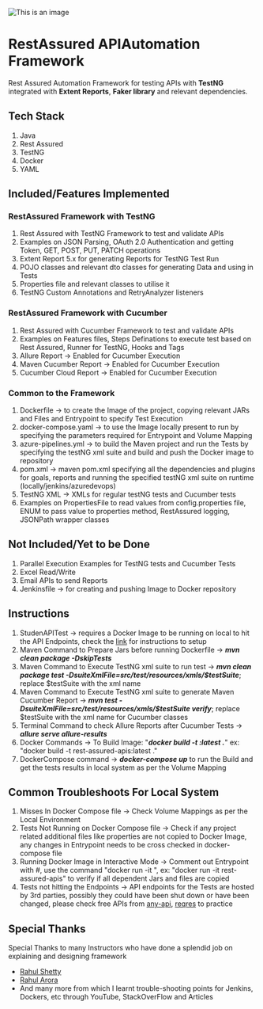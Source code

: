 ![This is an image](https://www.north-47.com/wp-content/uploads/2021/06/rest-assured-resized-copy.jpg) 

# RestAssured APIAutomation Framework
Rest Assured Automation Framework for testing APIs with **TestNG** integrated with **Extent Reports**, **Faker library** and relevant dependencies.

## Tech Stack
1. Java
2. Rest Assured 
3. TestNG
4. Docker
5. YAML

## Included/Features Implemented
### RestAssured Framework with TestNG
1. Rest Assured with TestNG Framework to test and validate APIs
2. Examples on JSON Parsing, OAuth 2.0 Authentication and getting Token, GET, POST, PUT, PATCH operations
3. Extent Report 5.x for generating Reports for TestNG Test Run
4. POJO classes and relevant dto classes for generating Data and using in Tests
5. Properties file and relevant classes to utilise it
6. TestNG Custom Annotations and RetryAnalyzer listeners

### RestAssured Framework with Cucumber
1. Rest Assured with Cucumber Framework to test and validate APIs
2. Examples on Features files, Steps Definations to execute test based on Rest Assured, Runner for TestNG, Hooks and Tags 
3. Allure Report -> Enabled for Cucumber Execution
4. Maven Cucumber Report -> Enabled for Cucumber Execution
5. Cucumber Cloud Report -> Enabled for Cucumber Execution

### Common to the Framework
1. Dockerfile -> to create the Image of the project, copying relevant JARs and Files and Entrypoint to specify Test Execution
2. docker-compose.yaml -> to use the Image locally present to run by specifying the parameters required for Entrypoint and Volume Mapping
3. azure-pipelines.yml -> to build the Maven project and run the Tests by specifying the testNG xml suite and build and push the Docker image to repository
4. pom.xml -> maven pom.xml specifying all the dependencies and plugins for goals, reports and running the specified testNG xml suite on runtime (locally/jenkins/azuredevops)
5. TestNG XML -> XMLs for regular testNG tests and Cucumber tests 
6. Examples on PropertiesFile to read values from config.properties file, ENUM to pass value to properties method, RestAssured logging, JSONPath wrapper classes 

## Not Included/Yet to be Done
1. Parallel Execution Examples for TestNG tests and Cucumber Tests
3. Excel Read/Write
4. Email APIs to send Reports
5. Jenkinsfile -> for creating and pushing Image to Docker repository

## Instructions
1. StudenAPITest -> requires a Docker Image to be running on local to hit the API Endpoints, check the [link](https://hub.docker.com/r/tejasn1/student-app) for instructions to setup
2. Maven Command to Prepare Jars before running Dockerfile -> ***mvn clean package -DskipTests***
3. Maven Command to Execute TestNG xml suite to run test -> ***mvn clean package test -DsuiteXmlFile=src/test/resources/xmls/$testSuite***; replace $testSuite with the xml name
4. Maven Command to Execute TestNG xml suite to generate Maven Cucumber Report -> ***mvn test -DsuiteXmlFile=src/test/resources/xmls/$testSuite verify***; replace $testSuite with the xml name for Cucumber classes
5. Terminal Command to check Allure Reports after Cucumber Tests -> ***allure serve allure-results***
6. Docker Commands -> To Build Image: "***docker build -t <prefered image name>:latest .***" ex: "docker build -t rest-assured-apis:latest ."
7. DockerCompose command -> ***docker-compose up*** to run the Build and get the tests results in local system as per the Volume Mapping

## Common Troubleshoots For Local System
1. Misses In Docker Compose file -> Check Volume Mappings as per the Local Environment
2. Tests Not Running on Docker Compose file -> Check if any project related additional files like properties are not copied to Docker Image, any changes in Entrypoint needs to be cross checked in docker-compose file 
3. Running Docker Image in Interactive Mode -> Comment out Entrypoint with #, use the command "docker run -it <the image name specified>", ex: "docker run -it rest-assured-apis" to verify if all dependent Jars and files are copied
4. Tests not hitting the Endpoints -> API endpoints for the Tests are hosted by 3rd parties, possibly they could have been shut down or have been changed, please check free APIs from [any-api](https://any-api.com/), [reqres](https://reqres.in/) to practice

## Special Thanks
Special Thanks to many Instructors who have done a splendid job on explaining and designing framework
- [Rahul Shetty](https://rahulshettyacademy.com/#/index)
- [Rahul Arora](https://www.youtube.com/channel/UCVqvL7lt2hemvSlg6ihLWYw)
- And many more from which I learnt trouble-shooting points for Jenkins, Dockers, etc through YouTube, StackOverFlow and Articles 
